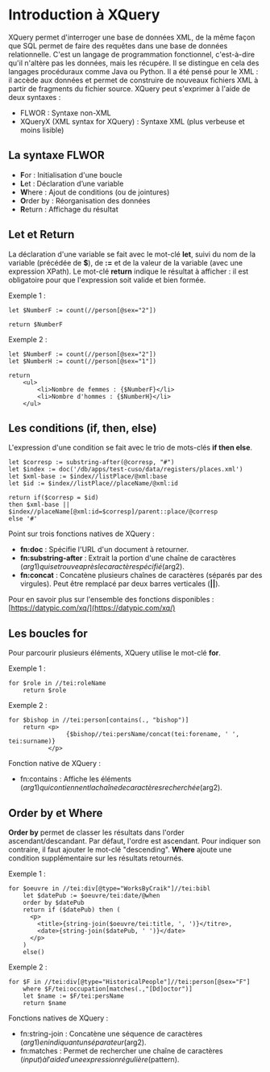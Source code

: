 # Introduction à XQuery

XQuery permet d'interroger une base de données XML, de la même façon que SQL permet de faire des requêtes dans une base de données relationnelle. C'est un langage de programmation fonctionnel, c'est-à-dire qu'il n'altère pas les données, mais les récupére. Il se distingue en cela des langages procéduraux comme Java ou Python. Il a été pensé pour le XML : il accède aux données et permet de construire de nouveaux fichiers XML à partir de fragments du fichier source. XQuery peut s'exprimer à l'aide de deux syntaxes :

- FLWOR : Syntaxe non-XML
- XQueryX (XML syntax for XQuery) : Syntaxe XML (plus verbeuse et moins lisible)

## La syntaxe FLWOR

- **F**or : Initialisation d'une boucle
- **L**et : Déclaration d’une variable
- **W**here : Ajout de conditions (ou de jointures)
- **O**rder by : Réorganisation des données
- **R**eturn : Affichage du résultat

## Let et Return
La déclaration d'une variable se fait avec le mot-clé **let**, suivi du nom de la variable (précédée de **$**), de **:=** et de la valeur de la variable (avec une expression XPath).
Le mot-clé **return** indique le résultat à afficher : il est obligatoire pour que l'expression soit valide et bien formée.

Exemple 1 :
```
let $NumberF := count(//person[@sex="2"])

return $NumberF
```


Exemple 2 :
```
let $NumberF := count(//person[@sex="2"])
let $NumberH := count(//person[@sex="1"])

return
    <ul>
        <li>Nombre de femmes : {$NumberF}</li>
        <li>Nombre d'hommes : {$NumberH}</li>
    </ul>        
```
## Les conditions (if, then, else)
L'expression d'une condition se fait avec le trio de mots-clés **if then else**.

```
let $corresp := substring-after(@corresp, "#")
let $index := doc('/db/apps/test-cuso/data/registers/places.xml')
let $xml-base := $index//listPlace/@xml:base 
let $id := $index//listPlace//placeName/@xml:id  

return if($corresp = $id)   
then $xml-base || $index//placeName[@xml:id=$corresp]/parent::place/@corresp   
else '#'
```
Point sur trois fonctions natives de XQuery :

- **fn:doc** : Spécifie l'URL d'un document à retourner.
- **fn:substring-after** : Extrait la portion d'une chaîne de caractères ($arg1) qui se trouve après le caractère spécifié ($arg2).
- **fn:concat** : Concatène plusieurs chaînes de caractères (séparés par des virgules). Peut être remplacé par deux barres verticales (**||**).

Pour en savoir plus sur l'ensemble des fonctions disponibles : [https://datypic.com/xq/](https://datypic.com/xq/)

## Les boucles for
Pour parcourir plusieurs éléments, XQuery utilise le mot-clé **for**.

Exemple 1 :
```
for $role in //tei:roleName
    return $role
```

Exemple 2 :
```
for $bishop in //tei:person[contains(., "bishop")]
    return <p>
                {$bishop//tei:persName/concat(tei:forename, ' ', tei:surname)}
           </p>                
```

Fonction native de XQuery :

- fn:contains : Affiche les éléments ($arg1) qui contiennent la chaîne de caractères recherchée ($arg2).

## Order by et Where
**Order by** permet de classer les résultats dans l'order ascendant/descandant. Par défaut, l'ordre est ascendant. Pour indiquer son contraire, il faut ajouter le mot-clé "descending".
**Where** ajoute une condition supplémentaire sur les résultats retournés.

Exemple 1 :
```
for $oeuvre in //tei:div[@type="WorksByCraik"]//tei:bibl
    let $datePub := $oeuvre/tei:date/@when
    order by $datePub
    return if ($datePub) then (
      <p>
        <title>{string-join($oeuvre/tei:title, ', ')}</titre>, 
        <date>{string-join($datePub, ' ')}</date>
      </p>
    )
    else() 
```

Exemple 2 :
```
for $F in //tei:div[@type="HistoricalPeople"]//tei:person[@sex="F"]
    where $F/tei:occupation[matches(.,"[Dd]octor")]
    let $name := $F/tei:persName
    return $name
```

Fonctions natives de XQuery :

- fn:string-join : Concatène une séquence de caractères ($arg1) en indiquant un séparateur ($arg2).
- fn:matches : Permet de rechercher une chaîne de caractères ($input) à l'aide d'une expression régulière ($pattern).
